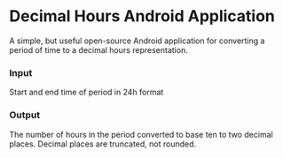 # Decimal Hours Android Application

A simple, but useful open-source Android application for converting a period of time to a decimal hours representation.

### Input

Start and end time of period in 24h format

### Output

The number of hours in the period converted to base ten to two decimal places. Decimal places are truncated, not rounded.
